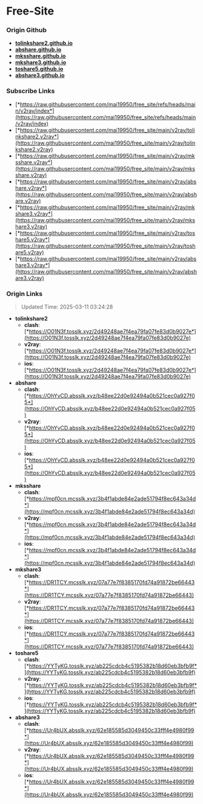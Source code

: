 # Free-Site

### Origin Github

- [**tolinkshare2.github.io**](https://github.com/tolinkshare2/tolinkshare2.github.io)
- [**abshare.github.io**](https://github.com/abshare/abshare.github.io)
- [**mksshare.github.io**](https://github.com/mksshare/mksshare.github.io)
- [**mkshare3.github.io**](https://github.com/mkshare3/mkshare3.github.io)
- [**toshare5.github.io**](https://github.com/toshare5/toshare5.github.io)
- [**abshare3.github.io**](https://github.com/abshare3/abshare3.github.io)

### Subscribe Links

- [*https://raw.githubusercontent.com/mai19950/free_site/refs/heads/main/v2ray/index*](https://raw.githubusercontent.com/mai19950/free_site/refs/heads/main/v2ray/index)
- [*https://raw.githubusercontent.com/mai19950/free_site/main/v2ray/tolinkshare2.v2ray*](https://raw.githubusercontent.com/mai19950/free_site/main/v2ray/tolinkshare2.v2ray)
- [*https://raw.githubusercontent.com/mai19950/free_site/main/v2ray/mksshare.v2ray*](https://raw.githubusercontent.com/mai19950/free_site/main/v2ray/mksshare.v2ray)
- [*https://raw.githubusercontent.com/mai19950/free_site/main/v2ray/abshare.v2ray*](https://raw.githubusercontent.com/mai19950/free_site/main/v2ray/abshare.v2ray)
- [*https://raw.githubusercontent.com/mai19950/free_site/main/v2ray/mkshare3.v2ray*](https://raw.githubusercontent.com/mai19950/free_site/main/v2ray/mkshare3.v2ray)
- [*https://raw.githubusercontent.com/mai19950/free_site/main/v2ray/toshare5.v2ray*](https://raw.githubusercontent.com/mai19950/free_site/main/v2ray/toshare5.v2ray)
- [*https://raw.githubusercontent.com/mai19950/free_site/main/v2ray/abshare3.v2ray*](https://raw.githubusercontent.com/mai19950/free_site/main/v2ray/abshare3.v2ray)

### Origin Links

> Updated Time: 2025-03-11 03:24:28

- **tolinkshare2**
  - **clash**: [*https://O01N3f.tosslk.xyz/2d49248ae7f4ea79fa07fe83d0b9027e*](https://O01N3f.tosslk.xyz/2d49248ae7f4ea79fa07fe83d0b9027e)
  - **v2ray**: [*https://O01N3f.tosslk.xyz/2d49248ae7f4ea79fa07fe83d0b9027e*](https://O01N3f.tosslk.xyz/2d49248ae7f4ea79fa07fe83d0b9027e)
  - **ios**: [*https://O01N3f.tosslk.xyz/2d49248ae7f4ea79fa07fe83d0b9027e*](https://O01N3f.tosslk.xyz/2d49248ae7f4ea79fa07fe83d0b9027e)
- **abshare**
  - **clash**: [*https://OhYvCD.absslk.xyz/b48ee22d0e92494a0b521cec0a927f05*](https://OhYvCD.absslk.xyz/b48ee22d0e92494a0b521cec0a927f05)
  - **v2ray**: [*https://OhYvCD.absslk.xyz/b48ee22d0e92494a0b521cec0a927f05*](https://OhYvCD.absslk.xyz/b48ee22d0e92494a0b521cec0a927f05)
  - **ios**: [*https://OhYvCD.absslk.xyz/b48ee22d0e92494a0b521cec0a927f05*](https://OhYvCD.absslk.xyz/b48ee22d0e92494a0b521cec0a927f05)
- **mksshare**
  - **clash**: [*https://mpf0cn.mcsslk.xyz/3b4f1abde84e2ade51794f8ec643a34d*](https://mpf0cn.mcsslk.xyz/3b4f1abde84e2ade51794f8ec643a34d)
  - **v2ray**: [*https://mpf0cn.mcsslk.xyz/3b4f1abde84e2ade51794f8ec643a34d*](https://mpf0cn.mcsslk.xyz/3b4f1abde84e2ade51794f8ec643a34d)
  - **ios**: [*https://mpf0cn.mcsslk.xyz/3b4f1abde84e2ade51794f8ec643a34d*](https://mpf0cn.mcsslk.xyz/3b4f1abde84e2ade51794f8ec643a34d)
- **mkshare3**
  - **clash**: [*https://DR1TCY.mcsslk.xyz/07a77e7f8385170fd74a91872be66443*](https://DR1TCY.mcsslk.xyz/07a77e7f8385170fd74a91872be66443)
  - **v2ray**: [*https://DR1TCY.mcsslk.xyz/07a77e7f8385170fd74a91872be66443*](https://DR1TCY.mcsslk.xyz/07a77e7f8385170fd74a91872be66443)
  - **ios**: [*https://DR1TCY.mcsslk.xyz/07a77e7f8385170fd74a91872be66443*](https://DR1TCY.mcsslk.xyz/07a77e7f8385170fd74a91872be66443)
- **toshare5**
  - **clash**: [*https://YYTyKG.tosslk.xyz/ab225cdcb4c5195382b18d60eb3bfb9f*](https://YYTyKG.tosslk.xyz/ab225cdcb4c5195382b18d60eb3bfb9f)
  - **v2ray**: [*https://YYTyKG.tosslk.xyz/ab225cdcb4c5195382b18d60eb3bfb9f*](https://YYTyKG.tosslk.xyz/ab225cdcb4c5195382b18d60eb3bfb9f)
  - **ios**: [*https://YYTyKG.tosslk.xyz/ab225cdcb4c5195382b18d60eb3bfb9f*](https://YYTyKG.tosslk.xyz/ab225cdcb4c5195382b18d60eb3bfb9f)
- **abshare3**
  - **clash**: [*https://Ur4bUX.absslk.xyz/62e185585d3049450c33fff4e4980f99*](https://Ur4bUX.absslk.xyz/62e185585d3049450c33fff4e4980f99)
  - **v2ray**: [*https://Ur4bUX.absslk.xyz/62e185585d3049450c33fff4e4980f99*](https://Ur4bUX.absslk.xyz/62e185585d3049450c33fff4e4980f99)
  - **ios**: [*https://Ur4bUX.absslk.xyz/62e185585d3049450c33fff4e4980f99*](https://Ur4bUX.absslk.xyz/62e185585d3049450c33fff4e4980f99)
